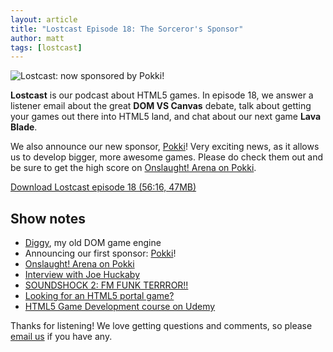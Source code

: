 ```yaml
---
layout: article
title: "Lostcast Episode 18: The Sorceror's Sponsor"
author: matt
tags: [lostcast]
---
```


<div class="full-frame">
	<img alt="Lostcast: now sponsored by Pokki!" src="/media/images/lostcast/custom/pokki.png">
</div>

**Lostcast** is our podcast about HTML5 games. In episode 18, we answer a listener email about the great **DOM VS Canvas** debate, talk about getting your games out there into HTML5 land, and chat about our next game **Lava Blade**.

We also announce our new sponsor, [Pokki](http://pokki.com/)! Very exciting news, as it allows us to develop bigger, more awesome games. Please do check them out and be sure to get the high score on [Onslaught! Arena on Pokki](https://www.pokki.com/app/Onslaught-Arena).

<a class="download-podcast" href="http://media.lostdecadegames.com/lostcast/lostcast_episode_18_the_sorcerors_sponsor.mp3">
	Download Lostcast episode 18 (56:16, 47MB)
</a>

## Show notes

* [Diggy](http://www.lostdecadegames.com/diggy-open-source-javascript-game-engine-with/), my old DOM game engine
* Announcing our first sponsor: [Pokki](http://pokki.com/)!
* [Onslaught! Arena on Pokki](https://www.pokki.com/app/Onslaught-Arena)
* [Interview with Joe Huckaby](/lostcast-16-we-heart-huckaby/)
* [SOUNDSHOCK 2: FM FUNK TERRROR!!](http://ubiktune.org/releases/ubi044-various-artists-soundshock-2-fm-funk-terrror/)
* [Looking for an HTML5 portal game?](http://www.lostdecadegames.com/our-mobile-optimized-html5-game-lava-sword-is-looking-for-sponsors/)
* [HTML5 Game Development course on Udemy](http://www.udemy.com/html5-game-development)

Thanks for listening! We love getting questions and comments, so please [email us](mailto:hello@lostdecadegames.com) if you have any.

